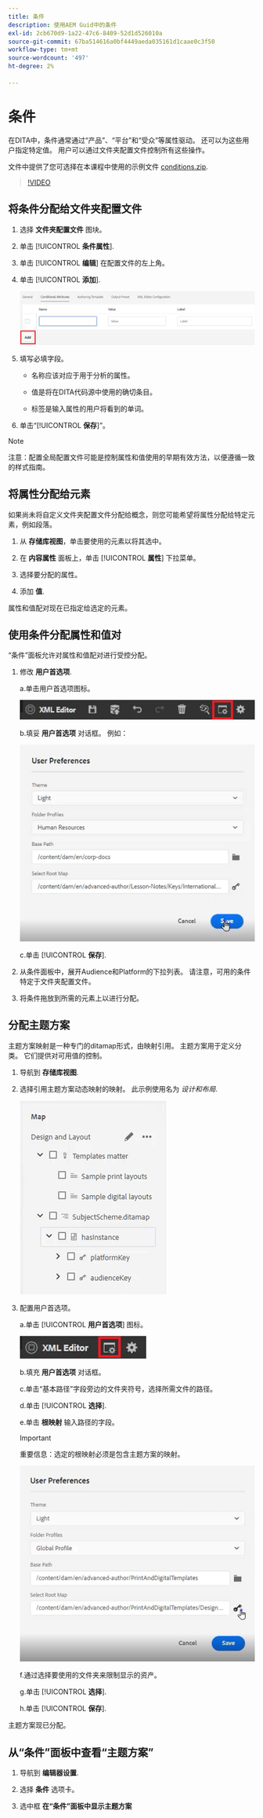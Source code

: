 ```yaml
---
title: 条件
description: 使用AEM Guid中的条件
exl-id: 2cb670d9-1a22-47c6-8409-52d1d526010a
source-git-commit: 67ba514616a0bf4449aeda035161d1caae0c3f50
workflow-type: tm+mt
source-wordcount: '497'
ht-degree: 2%

---
```


# 条件

在DITA中，条件通常通过“产品”、“平台”和“受众”等属性驱动。 还可以为这些用户指定特定值。 用户可以通过文件夹配置文件控制所有这些操作。

文件中提供了您可选择在本课程中使用的示例文件 [conditions.zip](assets/conditions.zip).

>[!VIDEO](https://video.tv.adobe.com/v/342755?quality=12&learn=on)

## 将条件分配给文件夹配置文件

1. 选择 **文件夹配置文件** 图块。

1. 单击 [!UICONTROL **条件属性**].

1. 单击 [!UICONTROL **编辑**] 在配置文件的左上角。

1. 单击 [!UICONTROL **添加**].

   ![文件夹配置文件中的条件](images/lesson-13/add-name.png)

1. 填写必填字段。

   - 名称应该对应于用于分析的属性。

   - 值是将在DITA代码源中使用的确切条目。

   - 标签是输入属性的用户将看到的单词。

1. 单击“[!UICONTROL **保存**]”。

>[!NOTE]
>
>注意：配置全局配置文件可能是控制属性和值使用的早期有效方法，以便遵循一致的样式指南。

## 将属性分配给元素

如果尚未将自定义文件夹配置文件分配给概念，则您可能希望将属性分配给特定元素，例如段落。

1. 从 **存储库视图**，单击要使用的元素以将其选中。

1. 在 **内容属性** 面板上，单击 [!UICONTROL **属性**] 下拉菜单。

1. 选择要分配的属性。

1. 添加 **值**.

属性和值配对现在已指定给选定的元素。

## 使用条件分配属性和值对

“条件”面板允许对属性和值配对进行受控分配。

1. 修改 **用户首选项**.

   a.单击用户首选项图标。

   ![用户偏好设置图标](images/lesson-13/user-prefs-icon.png)

   b.填妥 **用户首选项** 对话框。 例如：

   ![用户首选项](images/lesson-13/user-preferences.png)

   c.单击 [!UICONTROL **保存**].

1. 从条件面板中，展开Audience和Platform的下拉列表。 请注意，可用的条件特定于文件夹配置文件。

1. 将条件拖放到所需的元素上以进行分配。

## 分配主题方案

主题方案映射是一种专门的ditamap形式，由映射引用。 主题方案用于定义分类。 它们提供对可用值的控制。

1. 导航到 **存储库视图**.

1. 选择引用主题方案动态映射的映射。 此示例使用名为 _设计和布局_.

   ![用户首选项](images/lesson-13/subject-scheme-map.png)

1. 配置用户首选项。

   a.单击 [!UICONTROL **用户首选项**] 图标。

   ![用户首选项](images/lesson-13/user-prefs-icon-2.png)

   b.填充 **用户首选项** 对话框。

   c.单击“基本路径”字段旁边的文件夹符号，选择所需文件的路径。

   d.单击 [!UICONTROL **选择**].

   e.单击 **根映射** 输入路径的字段。

   >[!IMPORTANT]
   >
   >重要信息：选定的根映射必须是包含主题方案的映射。

   ![用户首选项](images/lesson-13/user-preferences-2.png)

   f.通过选择要使用的文件夹来限制显示的资产。

   g.单击 [!UICONTROL **选择**].

   h.单击 [!UICONTROL **保存**].

主题方案现已分配。

## 从“条件”面板中查看“主题方案”

1. 导航到 **编辑器设置**.

1. 选择 **条件** 选项卡。

1. 选中框 **在“条件”面板中显示主题方案**
